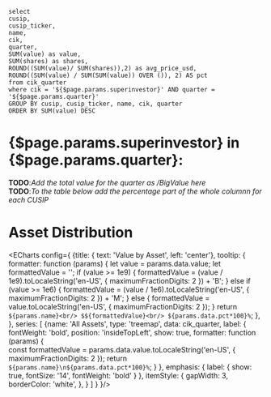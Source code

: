 ```cik_quarter
select 
cusip,
cusip_ticker,
name,
cik,
quarter,
SUM(value) as value,
SUM(shares) as shares,
ROUND((SUM(value)/ SUM(shares)),2) as avg_price_usd,
ROUND((SUM(value) / SUM(SUM(value)) OVER ()), 2) AS pct
from cik_quarter
where cik = '${$page.params.superinvestor}' AND quarter = '${$page.params.quarter}'
GROUP BY cusip, cusip_ticker, name, cik, quarter
ORDER BY SUM(value) DESC
```



<!-- # **<Value data={props.entries} column=cik_name />** in **{$page.params.quarter}**: -->
# **{$page.params.superinvestor}** in **{$page.params.quarter}**:
**TODO**:*Add the total value for the quarter as /BigValue here* <br>
**TODO**:*To the table below add the percentage part of the whole columnn for each CUSIP*<br>

<DataTable
    data={cik_quarter} search=true>
    <Column id="cusip_ticker" title='Ticker'/>
    <Column id="name" title='Name'/>
    <Column id="value" title='Value' fmt='$#,##0.0,,"M"'/>
    <Column id="pct" title='Part of' fmt='#,##0%'/>
    <Column id="avg_price_usd" title='Avg Price'/>
</DataTable>


<!-- <pre> -->
<!-- {JSON.stringify(treemap_data[0], null, 2)}, -->
<!-- {JSON.stringify(props.entries[0], null, 2)} -->
<!-- </pre> -->


# Asset Distribution


<ECharts config={
    {title: {
            text: 'Value by Asset',
            left: 'center'},
        tooltip: {
        formatter: function (params) {
                    let value = params.data.value;
                    let formattedValue = '';
                    if (value >= 1e9) {
                        formattedValue = (value / 1e9).toLocaleString('en-US', { maximumFractionDigits: 2 }) + 'B';
                    } else if (value >= 1e6) {
                        formattedValue = (value / 1e6).toLocaleString('en-US', { maximumFractionDigits: 2 }) + 'M';
                    } else {
                        formattedValue = value.toLocaleString('en-US', { maximumFractionDigits: 2 });
                    }
                    return `${params.name}<br/>
                    $${formattedValue}<br/>
                    ${params.data.pct*100}%`;
                },
    },
        series: [
        {name: 'All Assets',
            type: 'treemap',
            data: cik_quarter,
            label: {
                fontWeight: 'bold',
            position: 'insideTopLeft',
            show: true,
            formatter:  function (params) {      
                const formattedValue = params.data.value.toLocaleString('en-US', {
                maximumFractionDigits: 2
                    });
                return `${params.name}\n${params.data.pct*100}%`;
                        }
            },
            emphasis: {
                label: {
                    show: true,
                    fontSize: '14',
                    fontWeight: 'bold'
                }
            },
            itemStyle: {
                gapWidth: 3,
                borderColor: 'white',
            },
        }
        ]
    }
}/>


